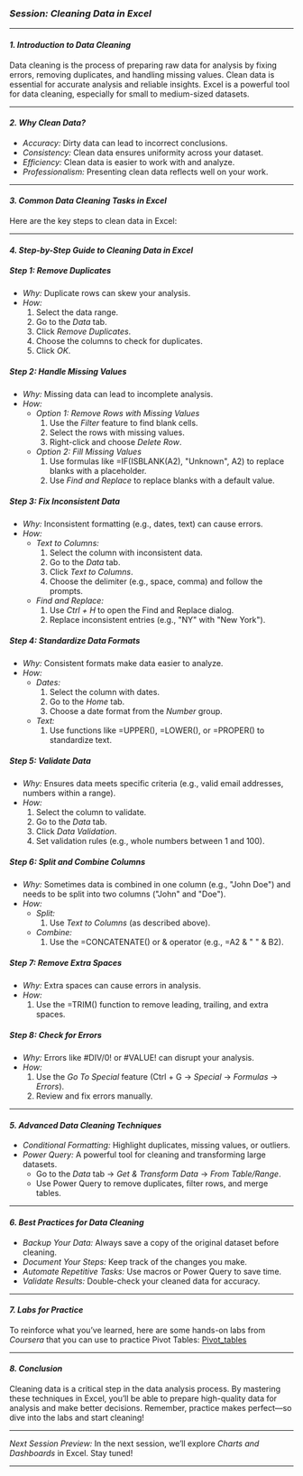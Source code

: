 ### *Session: Cleaning Data in Excel*

---

#### *1. Introduction to Data Cleaning*
Data cleaning is the process of preparing raw data for analysis by fixing errors, removing duplicates, and handling missing values. Clean data is essential for accurate analysis and reliable insights. Excel is a powerful tool for data cleaning, especially for small to medium-sized datasets.

---

#### *2. Why Clean Data?*
- *Accuracy:* Dirty data can lead to incorrect conclusions.
- *Consistency:* Clean data ensures uniformity across your dataset.
- *Efficiency:* Clean data is easier to work with and analyze.
- *Professionalism:* Presenting clean data reflects well on your work.

---

#### *3. Common Data Cleaning Tasks in Excel*
Here are the key steps to clean data in Excel:

---

#### *4. Step-by-Step Guide to Cleaning Data in Excel*

##### *Step 1: Remove Duplicates*
- *Why:* Duplicate rows can skew your analysis.
- *How:*
  1. Select the data range.
  2. Go to the *Data* tab.
  3. Click *Remove Duplicates*.
  4. Choose the columns to check for duplicates.
  5. Click *OK*.

##### *Step 2: Handle Missing Values*
- *Why:* Missing data can lead to incomplete analysis.
- *How:*
  - *Option 1: Remove Rows with Missing Values*
    1. Use the *Filter* feature to find blank cells.
    2. Select the rows with missing values.
    3. Right-click and choose *Delete Row*.
  - *Option 2: Fill Missing Values*
    1. Use formulas like =IF(ISBLANK(A2), "Unknown", A2) to replace blanks with a placeholder.
    2. Use *Find and Replace* to replace blanks with a default value.

##### *Step 3: Fix Inconsistent Data*
- *Why:* Inconsistent formatting (e.g., dates, text) can cause errors.
- *How:*
  - *Text to Columns:*
    1. Select the column with inconsistent data.
    2. Go to the *Data* tab.
    3. Click *Text to Columns*.
    4. Choose the delimiter (e.g., space, comma) and follow the prompts.
  - *Find and Replace:*
    1. Use *Ctrl + H* to open the Find and Replace dialog.
    2. Replace inconsistent entries (e.g., "NY" with "New York").

##### *Step 4: Standardize Data Formats*
- *Why:* Consistent formats make data easier to analyze.
- *How:*
  - *Dates:*
    1. Select the column with dates.
    2. Go to the *Home* tab.
    3. Choose a date format from the *Number* group.
  - *Text:*
    1. Use functions like =UPPER(), =LOWER(), or =PROPER() to standardize text.

##### *Step 5: Validate Data*
- *Why:* Ensures data meets specific criteria (e.g., valid email addresses, numbers within a range).
- *How:*
  1. Select the column to validate.
  2. Go to the *Data* tab.
  3. Click *Data Validation*.
  4. Set validation rules (e.g., whole numbers between 1 and 100).

##### *Step 6: Split and Combine Columns*
- *Why:* Sometimes data is combined in one column (e.g., "John Doe") and needs to be split into two columns ("John" and "Doe").
- *How:*
  - *Split:*
    1. Use *Text to Columns* (as described above).
  - *Combine:*
    1. Use the =CONCATENATE() or & operator (e.g., =A2 & " " & B2).

##### *Step 7: Remove Extra Spaces*
- *Why:* Extra spaces can cause errors in analysis.
- *How:*
  1. Use the =TRIM() function to remove leading, trailing, and extra spaces.

##### *Step 8: Check for Errors*
- *Why:* Errors like #DIV/0! or #VALUE! can disrupt your analysis.
- *How:*
  1. Use the *Go To Special* feature (Ctrl + G → *Special* → *Formulas* → *Errors*).
  2. Review and fix errors manually.

---

#### *5. Advanced Data Cleaning Techniques*
- *Conditional Formatting:* Highlight duplicates, missing values, or outliers.
- *Power Query:* A powerful tool for cleaning and transforming large datasets.
  - Go to the *Data* tab → *Get & Transform Data* → *From Table/Range*.
  - Use Power Query to remove duplicates, filter rows, and merge tables.

---

#### *6. Best Practices for Data Cleaning*
- *Backup Your Data:* Always save a copy of the original dataset before cleaning.
- *Document Your Steps:* Keep track of the changes you make.
- *Automate Repetitive Tasks:* Use macros or Power Query to save time.
- *Validate Results:* Double-check your cleaned data for accuracy.

---

#### *7. Labs for Practice*
To reinforce what you’ve learned, here are some hands-on labs from *Coursera* that you can use to practice Pivot Tables:
[Pivot_tables](#)

---

#### *8. Conclusion*
Cleaning data is a critical step in the data analysis process. By mastering these techniques in Excel, you’ll be able to prepare high-quality data for analysis and make better decisions. Remember, practice makes perfect—so dive into the labs and start cleaning!

---

*Next Session Preview:* In the next session, we’ll explore *Charts and Dashboards* in Excel. Stay tuned!

---

